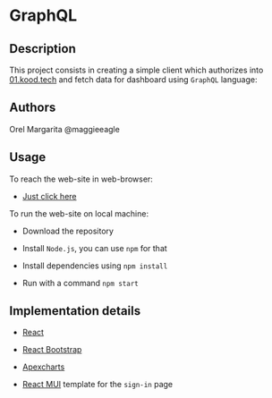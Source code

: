 
# GraphQL

## Description

This project consists in creating a simple client which authorizes into  [01.kood.tech](https://01.kood.tech) and fetch data for dashboard using `GraphQL` language:

## Authors

Orel Margarita @maggieeagle

## Usage
  
To reach the web-site in web-browser:

- [Just click here](https://maggieeagle.github.io/GraphQL)

To run the web-site on local machine:

- Download the repository

- Install `Node.js`, you can use `npm` for that

- Install dependencies using `npm install`

- Run with a command `npm start`

## Implementation details

- [React](https://react.dev/)

- [React Bootstrap](https://react-bootstrap.netlify.app/)

- [Apexcharts](https://apexcharts.com/)

- [React MUI](https://mui.com) template for the `sign-in` page